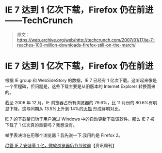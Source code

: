 # IE 7 达到 1 亿次下载，Firefox 仍在前进——TechCrunch

> 原文：<https://web.archive.org/web/http://techcrunch.com/2007/01/17/ie-7-reaches-100-million-downloads-firefox-still-on-the-march/>

# IE 7 达到 1 亿次下载，Firefox 仍在前进

根据 IE group 和 WebSideStory 的数据，IE 7 已经有 1 亿次下载。这听起来像是一个里程碑，但问题是，这些下载主要是从旧版本的 Internet Explorer 转换而来的。

截至 2006 年 12 月，IE 浏览器占所有浏览器的 79.6%，比 11 月份的 80.6%有明显下降。这与同期从 13.5%上升到 14%的[火狐](https://web.archive.org/web/20201026010503/https://crunchbase.com/product/firefox) 形成鲜明对比。

IE 7 的下载量归功于用户通过 Windows 中的自动更新下载该软件。那么 IE 7 被下载了 1 亿次真的重要吗？我想没有。

举手表决谁在用哪个浏览器？我先说一下:我用的是 Firefox 2。

 [尽管 IE 7 安装量 1 亿，微软浏览器仍节节败退](https://web.archive.org/web/20201026010503/http://www.informationweek.com/news/showArticle.jhtml?articleID=196901142)【资讯周刊】